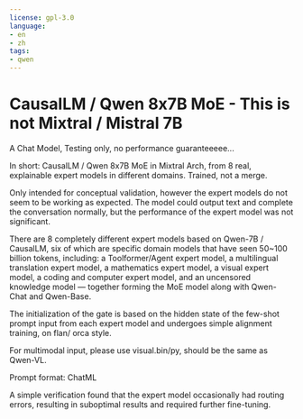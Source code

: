 ```yaml
---
license: gpl-3.0
language:
- en
- zh
tags:
- qwen
---
```

# CausalLM / Qwen 8x7B MoE - This is not Mixtral / Mistral 7B

A Chat Model, Testing only, no performance guaranteeeee...

In short: CausalLM / Qwen 8x7B MoE in Mixtral Arch, from 8 real, explainable expert models in different domains. Trained, not a merge.

Only intended for conceptual validation, however the expert models do not seem to be working as expected. The model could output text and complete the conversation normally, but the performance of the expert model was not significant.

There are 8 completely different expert models based on Qwen-7B / CausalLM, six of which are specific domain models that have seen 50~100 billion tokens, including: a Toolformer/Agent expert model, a multilingual translation expert model, a mathematics expert model, a visual expert model, a coding and computer expert model, and an uncensored knowledge model — together forming the MoE model along with Qwen-Chat and Qwen-Base.

The initialization of the gate is based on the hidden state of the few-shot prompt input from each expert model and undergoes simple alignment training, on flan/ orca style.

For multimodal input, please use visual.bin/py, should be the same as Qwen-VL.

Prompt format: ChatML

A simple verification found that the expert model occasionally had routing errors, resulting in suboptimal results and required further fine-tuning.